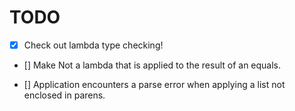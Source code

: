 # TODO

+ [x] Check out lambda type checking!
+ [] Make Not a lambda that is applied to the result of an equals.

+ [] Application encounters a parse error when applying a list not enclosed in parens.
